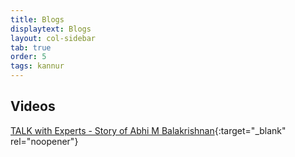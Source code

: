 ```yaml
---
title: Blogs
displaytext: Blogs
layout: col-sidebar
tab: true
order: 5
tags: kannur
---
```


## Videos

[TALK with Experts - Story of Abhi M Balakrishnan](https://www.youtube.com/watch?v=5Phtdiu4Vmw){:target="_blank" rel="noopener"}

